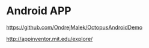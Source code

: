 # Android APP

https://github.com/OndrejMalek/OctopusAndroidDemo

http://appinventor.mit.edu/explore/
